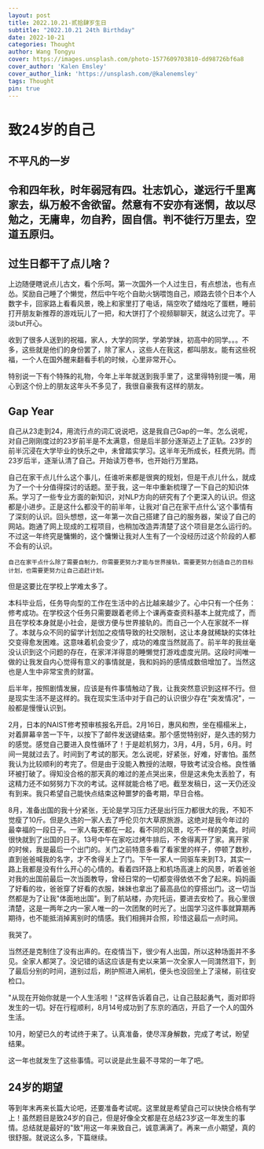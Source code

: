 ```yaml
---
layout: post
title: 2022.10.21-贰拾肆岁生日
subtitle: "2022.10.21 24th Birthday"
date: 2022-10-21
categories: Thought
author: Wang Tongyu
cover: https://images.unsplash.com/photo-1577609703810-dd98726bf6a8
cover_author: 'Kalen Emsley'
cover_author_link: 'https://unsplash.com/@kalenemsley'
tags: Thought
pin: true
---
```


# 致24岁的自己
## 不平凡的一岁

## 令和四年秋，时年弱冠有四。壮志饥心，遂远行千里离家去，纵万般不舍欲留。然意有不安亦有迷惘，故以尽勉之，无庸卑，勿自矜，固自信。判不徒行万里去，空道五原归。

## 过生日都干了点儿啥？

上边随便瞎说点儿古文，看个乐呵。第一次国外一个人过生日，有点想法，也有点怂。奖励自己睡了个懒觉，然后中午吃个自助火锅喂饱自己，顺路去领个日本个人数字卡，回家路上看看风景，晚上和家里打了电话，隔空吹了蜡烛吃了蛋糕，睡前打开朋友新推荐的游戏玩儿了一把，和大饼打了个视频聊聊天，就这么过完了。平淡but开心。

收到了很多人送到的祝福，家人，大学的同学，学弟学妹，初高中的同学。。。不多，这些就是他们的身份罢了，除了家人，这些人在我这，都叫朋友。能有这些祝福，一个人在国外醒来翻看手机的时候，心里非常开心。

特别说一下有个特殊的礼物，今年上半年就送到我手里了，这里得特别提一嘴，用心到这个份上的朋友这年头不多见了，我很自豪我有这样的朋友。

## Gap Year

自己从23走到24，用流行点的词汇说说吧，这是我自己Gap的一年。怎么说呢，对自己刚刚度过的23岁前半是不太满意，但是后半部分逐渐迈上了正轨。23岁的前半沉浸在大学毕业的快乐之中，未曾踏实学习。这半年无所成长，枉费光阴。而23岁后半，逐渐认清了自己。开始读万卷书，也开始行万里路。

自己在家干点儿什么这个事儿，任谁听来都是很爽的规划，但是干点儿什么，就成为了一个十分值得探讨的话题。至于我，这一年中重新梳理了一下自己的知识体系。学习了一些专业方面的新知识，对NLP方向的研究有了个更深入的认识。但这都是小进步。正是这什么都没干的前半年，让我对'自己在家干点什么'这个事情有了深刻的认识。回头想想，这一年第一次自己搭建了自己的服务器，架设了自己的网站。跑通了网上现成的工程项目，也稍加改造弄清楚了这个项目是怎么运行的。不过这一年终究是慵懒的，这个慵懒让我对人生有了一个没经历过这个阶段的人都不会有的认识。

`自己在家干点什么除了需要自制力，你需要更努力才能与世界接轨，需要更努力创造自己的目标计划，也需要更努力让自己追赶计划。`

但是这要比在学校上学难太多了。

本科毕业后，任务导向型的工作在生活中的占比越来越少了。心中只有一个任务：修考成功。在学校这个任务只需要跟着老师上个课再查查资料基本上就完成了，而且在学校本身就是小社会，是很方便与世界接轨的。而自己一个人在家就不一样了。本就与众不同的留学计划加之疫情导致的社交限制，这让本身就稀缺的实体社交变得愈发困难。这意味着机会变少了，成功的难度当然就高了。前半年的我丝毫没认识到这个问题的存在，在家洋洋得意的睡懒觉打游戏虚度光阴。这段时间唯一做的让我发自内心觉得有意义的事情就是，我和妈妈的感情成数倍增加了。当然这也是人生中非常宝贵的财富。

后半年，按照剧情发展，应该是有件事情触动了我，让我突然意识到这样不行。但是现实生活不是这样的。我在现实生活中对于自己的认识很少存在"突发情况"，一般都是慢慢认识到。

2月，日本的NAIST修考预审核报名开启。2月16日，惠风和煦，坐在榻榻米上，对着屏幕辛苦一下午，以按下了邮件发送键结束。那个感觉特别好，是久违的努力的感觉。感觉自己要进入良性循环了！于是趁机努力，3月，4月，5月，6月。时间一晃就过去了。时间到了考试的那天。怎么说呢，好紧张，好难，好害怕。虽然我认为比较顺利的考完了。但是由于没能入教授的法眼，导致考试没合格。良性循环被打破了。得知没合格的那天真的难过的差点哭出来，但是这未免太丢脸了，有这精力还不如努努力下次的考试。这样就能合格了吧。截至发稿日，这一天仍还没有到来。我只希望自己能快点结束这种噩梦的备考期，早日合格。

8月，准备出国的我十分紧张，无论是学习压力还是出行压力都很大的我，不知不觉瘦了10斤。但是久违的一家人去了呼伦贝尔大草原旅游。这绝对是我今年过的最幸福的一段日子。一家人每天都在一起，看不同的风景，吃不一样的美食。时间很快就到了出国的日子。13号中午在家吃过烤牛排后，不舍得离开了家。离开家的时候，我是最后一个出门的。关门之前特意多看了看家里的样子，停顿了数秒，直到爸爸喊我的名字，才不舍得关上了门。下午一家人一同驱车来到T3，其实一路上我都是没有什么开心的心情的。看着四环路上和机场高速上的风景，听着爸爸对我的出国前最后一次当面教导，曾经日常的一切都变得依依不舍了起来。妈妈画了好看的妆，爸爸穿了好看的衣服，妹妹也拿出了最高品位的穿搭出门。这一切当然都是为了让我"体面地出国"。到了航站楼，办完托运，要进去安检了。我心里很清楚，这是一两年之内一家人唯一的一次团聚的时光了。出国学习这件事就算期再期待，也不能抵消掉离别时的情感。我们相拥并合照，珍惜这最后一点时间。

我哭了。

当然还是克制住了没有出声的。在疫情当下，很少有人出国，所以这种场面并不多见。全家人都哭了。没记错的话这应该是有史以来第一次全家人一同潸然泪下，到了最后分别的时间，道别过后，刷护照进入闸机，便头也没回坐上了滚梯，前往安检口。

"从现在开始你就是一个人生活啦！"这样告诉着自己，让自己鼓起勇气，面对即将发生的一切。好在行程顺利，8月14号成功到了东京的酒店，开启了一个人的国外生活。

10月，盼望已久的考试终于来了。认真准备，使尽浑身解数，完成了考试，盼望结果。

这一年也就发生了这些事情。可以说是此生最不寻常的一年了吧。

## 24岁的期望

等到年末再来长篇大论吧，还要准备考试呢。这里就是希望自己可以快快合格有学上！虽然题目是致24岁的自己，但是好像全文都是在总结23岁这一年发生的事情。总结就是最好的"致"用这一年来致自己，诚意满满了。再来一点小期望，真的很舒服。就说这么多，下篇继续。
